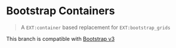 # Bootstrap Containers

> A `EXT:container` based replacement for `EXT:bootstrap_grids`

This branch is compatible with [Bootstrap v3](https://getbootstrap.com/docs/3.4/css/#grid)
